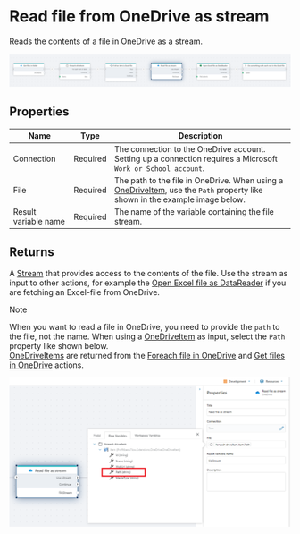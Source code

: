 # Read file from OneDrive as stream

Reads the contents of a file in OneDrive as a stream.

![img](../../../../images/flow/onedrive-read-file-as-stream.png)

## Properties

| Name                 | Type     | Description                                                                                                                                                     |
| -------------------- | -------- | --------------------------------------------------------------------------------------------------------------------------------------------------------------- |
| Connection           | Required | The connection to the OneDrive account. Setting up a connection requires a Microsoft `Work or School account`.                                                  |
| File                 | Required | The path to the file in OneDrive. When using a [OneDriveItem](./api-reference/onedrive-item.md), use the `Path` property like shown in the example image below. |
| Result variable name | Required | The name of the variable containing the file stream.                                                                                                            |

## Returns

A [Stream](https://learn.microsoft.com/en-us/dotnet/api/system.io.stream) that provides access to the contents of the file. Use the stream as input to other actions, for example the [Open Excel file as DataReader](../excel/open-excel-file-as-datareader.md) if you are fetching an Excel-file from OneDrive.

> [!NOTE]
> When you want to read a file in OneDrive, you need to provide the `path` to the file, not the name. When using a [OneDriveItem](./api-reference/onedrive-item.md) as input, select the `Path` property like shown below.  
> [OneDriveItems](./api-reference/onedrive-item.md) are returned from the [Foreach file in OneDrive](foreach-file-in-onedrive.md) and [Get files in OneDrive](get-files-in-onedrive.md) actions.

![img](../../../../images/flow/onedrive-read-file-as-stream-select-file.png)
